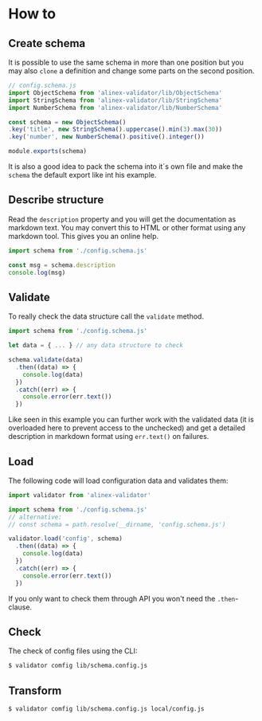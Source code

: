# How to


## Create schema

It is possible to use the same schema in more than one position but you may also
`clone` a definition and change some parts on the second position.

```js
// config.schema.js
import ObjectSchema from 'alinex-validator/lib/ObjectSchema'
import StringSchema from 'alinex-validator/lib/StringSchema'
import NumberSchema from 'alinex-validator/lib/NumberSchema'

const schema = new ObjectSchema()
.key('title', new StringSchema().uppercase().min(3).max(30))
.key('number', new NumberSchema().positive().integer())

module.exports(schema)
```

It is also a good idea to pack the schema into it´s own file and make the `schema` the default
export like int his example.


## Describe structure

Read the `description` property and you will get the documentation as markdown text. You may
convert this to HTML or other format using any markdown tool. This gives you an online help.

```js
import schema from './config.schema.js'

const msg = schema.description
console.log(msg)
```


## Validate

To really check the data structure call the `validate` method.

```js
import schema from './config.schema.js'

let data = { ... } // any data structure to check

schema.validate(data)
  .then((data) => {
    console.log(data)
  })
  .catch((err) => {
    console.error(err.text())
  })
```

Like seen in this example you can further work with the validated data (it is overloaded here
to prevent access to the unchecked) and get a detailed description in markdown format using
`err.text()` on failures.


## Load

The following code will load configuration data and validates them:

```js
import validator from 'alinex-validator'

import schema from './config.schema.js'
// alternative:
// const schema = path.resolve(__dirname, 'config.schema.js')

validator.load('config', schema)
  .then((data) => {
    console.log(data)
  })
  .catch((err) => {
    console.error(err.text())
  })
```

If you only want to check them through API you won't need the `.then`-clause.


## Check

The check of config files using the CLI:


```bash
$ validator comfig lib/schema.config.js
```

## Transform

```bash
$ validator comfig lib/schema.config.js local/config.js
```
